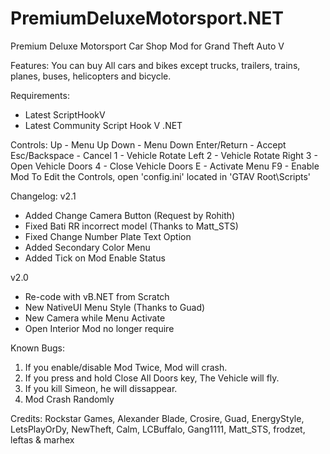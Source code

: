 # PremiumDeluxeMotorsport.NET
Premium Deluxe Motorsport Car Shop Mod for Grand Theft Auto V

Features:
You can buy All cars and bikes except trucks, trailers, trains, planes, buses, helicopters and bicycle.

Requirements:
- Latest ScriptHookV
- Latest Community Script Hook V .NET

Controls:
Up - Menu Up
Down - Menu Down 
Enter/Return - Accept
Esc/Backspace - Cancel
1 - Vehicle Rotate Left
2 - Vehicle Rotate Right
3 - Open Vehicle Doors
4 - Close Vehicle Doors
E - Activate Menu
F9 - Enable Mod
To Edit the Controls, open 'config.ini' located in 'GTAV Root\Scripts\'

Changelog:
v2.1
- Added Change Camera Button (Request by Rohith)
- Fixed Bati RR incorrect model (Thanks to Matt_STS)
- Fixed Change Number Plate Text Option
- Added Secondary Color Menu
- Added Tick on Mod Enable Status

v2.0
- Re-code with vB.NET from Scratch
- New NativeUI Menu Style (Thanks to Guad)
- New Camera while Menu Activate
- Open Interior Mod no longer require

Known Bugs:
1. If you enable/disable Mod Twice, Mod will crash.
2. If you press and hold Close All Doors key, The Vehicle will fly.
3. If you kill Simeon, he will dissappear.
4. Mod Crash Randomly

Credits:
Rockstar Games, Alexander Blade, Crosire, Guad, EnergyStyle, LetsPlayOrDy, NewTheft, Calm, LCBuffalo, Gang1111, Matt_STS, frodzet, leftas & marhex
